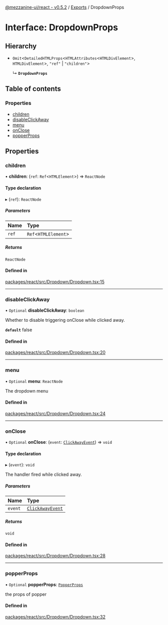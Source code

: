 [@mezzanine-ui/react - v0.5.2](../README.md) / [Exports](../modules.md) / DropdownProps

# Interface: DropdownProps

## Hierarchy

- `Omit`<`DetailedHTMLProps`<`HTMLAttributes`<`HTMLDivElement`\>, `HTMLDivElement`\>, ``"ref"`` \| ``"children"``\>

  ↳ **`DropdownProps`**

## Table of contents

### Properties

- [children](dropdownprops.md#children)
- [disableClickAway](dropdownprops.md#disableclickaway)
- [menu](dropdownprops.md#menu)
- [onClose](dropdownprops.md#onclose)
- [popperProps](dropdownprops.md#popperprops)

## Properties

### children

• **children**: (`ref`: `Ref`<`HTMLElement`\>) => `ReactNode`

#### Type declaration

▸ (`ref`): `ReactNode`

##### Parameters

| Name | Type |
| :------ | :------ |
| `ref` | `Ref`<`HTMLElement`\> |

##### Returns

`ReactNode`

#### Defined in

[packages/react/src/Dropdown/Dropdown.tsx:15](https://github.com/Mezzanine-UI/mezzanine/blob/83e0173/packages/react/src/Dropdown/Dropdown.tsx#L15)

___

### disableClickAway

• `Optional` **disableClickAway**: `boolean`

Whether to disable triggering onClose while clicked away.

**`default`** false

#### Defined in

[packages/react/src/Dropdown/Dropdown.tsx:20](https://github.com/Mezzanine-UI/mezzanine/blob/83e0173/packages/react/src/Dropdown/Dropdown.tsx#L20)

___

### menu

• `Optional` **menu**: `ReactNode`

The dropdown menu

#### Defined in

[packages/react/src/Dropdown/Dropdown.tsx:24](https://github.com/Mezzanine-UI/mezzanine/blob/83e0173/packages/react/src/Dropdown/Dropdown.tsx#L24)

___

### onClose

• `Optional` **onClose**: (`event`: [`ClickAwayEvent`](../modules.md#clickawayevent)) => `void`

#### Type declaration

▸ (`event`): `void`

The handler fired while clicked away.

##### Parameters

| Name | Type |
| :------ | :------ |
| `event` | [`ClickAwayEvent`](../modules.md#clickawayevent) |

##### Returns

`void`

#### Defined in

[packages/react/src/Dropdown/Dropdown.tsx:28](https://github.com/Mezzanine-UI/mezzanine/blob/83e0173/packages/react/src/Dropdown/Dropdown.tsx#L28)

___

### popperProps

• `Optional` **popperProps**: [`PopperProps`](popperprops.md)

the props of popper

#### Defined in

[packages/react/src/Dropdown/Dropdown.tsx:32](https://github.com/Mezzanine-UI/mezzanine/blob/83e0173/packages/react/src/Dropdown/Dropdown.tsx#L32)
